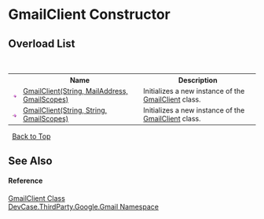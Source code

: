 # GmailClient Constructor 
 


## Overload List
&nbsp;<table><tr><th></th><th>Name</th><th>Description</th></tr><tr><td>![Public method](media/pubmethod.gif "Public method")</td><td><a href="M_DevCase_ThirdParty_Google_Gmail_GmailClient__ctor">GmailClient(String, MailAddress, GmailScopes)</a></td><td>
Initializes a new instance of the <a href="T_DevCase_ThirdParty_Google_Gmail_GmailClient">GmailClient</a> class.</td></tr><tr><td>![Public method](media/pubmethod.gif "Public method")</td><td><a href="M_DevCase_ThirdParty_Google_Gmail_GmailClient__ctor_1">GmailClient(String, String, GmailScopes)</a></td><td>
Initializes a new instance of the <a href="T_DevCase_ThirdParty_Google_Gmail_GmailClient">GmailClient</a> class.</td></tr></table>&nbsp;
<a href="#gmailclient-constructor">Back to Top</a>

## See Also


#### Reference
<a href="T_DevCase_ThirdParty_Google_Gmail_GmailClient">GmailClient Class</a><br /><a href="N_DevCase_ThirdParty_Google_Gmail">DevCase.ThirdParty.Google.Gmail Namespace</a><br />